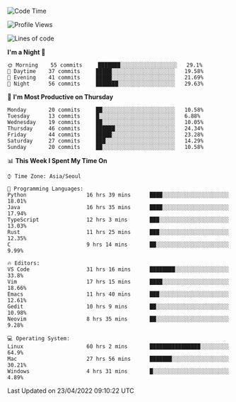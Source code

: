 <!--START_SECTION:waka-->
![Code Time](http://img.shields.io/badge/Code%20Time-252%20hrs%2048%20mins-blue)

![Profile Views](http://img.shields.io/badge/Profile%20Views-2-blue)

![Lines of code](https://img.shields.io/badge/From%20Hello%20World%20I%27ve%20Written-1%20Million%20lines%20of%20code-blue)

**I'm a Night 🦉** 

```text
🌞 Morning    55 commits     ███████░░░░░░░░░░░░░░░░░░   29.1% 
🌆 Daytime    37 commits     █████░░░░░░░░░░░░░░░░░░░░   19.58% 
🌃 Evening    41 commits     █████░░░░░░░░░░░░░░░░░░░░   21.69% 
🌙 Night      56 commits     ███████░░░░░░░░░░░░░░░░░░   29.63%

```
📅 **I'm Most Productive on Thursday** 

```text
Monday       20 commits     ██░░░░░░░░░░░░░░░░░░░░░░░   10.58% 
Tuesday      13 commits     █░░░░░░░░░░░░░░░░░░░░░░░░   6.88% 
Wednesday    19 commits     ██░░░░░░░░░░░░░░░░░░░░░░░   10.05% 
Thursday     46 commits     ██████░░░░░░░░░░░░░░░░░░░   24.34% 
Friday       44 commits     █████░░░░░░░░░░░░░░░░░░░░   23.28% 
Saturday     27 commits     ███░░░░░░░░░░░░░░░░░░░░░░   14.29% 
Sunday       20 commits     ██░░░░░░░░░░░░░░░░░░░░░░░   10.58%

```


📊 **This Week I Spent My Time On** 

```text
⌚︎ Time Zone: Asia/Seoul

💬 Programming Languages: 
Python                   16 hrs 39 mins      ████░░░░░░░░░░░░░░░░░░░░░   18.01% 
Java                     16 hrs 35 mins      ████░░░░░░░░░░░░░░░░░░░░░   17.94% 
TypeScript               12 hrs 3 mins       ███░░░░░░░░░░░░░░░░░░░░░░   13.03% 
Rust                     11 hrs 25 mins      ███░░░░░░░░░░░░░░░░░░░░░░   12.35% 
C                        9 hrs 14 mins       ██░░░░░░░░░░░░░░░░░░░░░░░   9.99%

🔥 Editors: 
VS Code                  31 hrs 16 mins      ████████░░░░░░░░░░░░░░░░░   33.8% 
Vim                      17 hrs 15 mins      ████░░░░░░░░░░░░░░░░░░░░░   18.66% 
Emacs                    11 hrs 40 mins      ███░░░░░░░░░░░░░░░░░░░░░░   12.61% 
Gedit                    10 hrs 9 mins       ██░░░░░░░░░░░░░░░░░░░░░░░   10.98% 
Neovim                   8 hrs 35 mins       ██░░░░░░░░░░░░░░░░░░░░░░░   9.28%

💻 Operating System: 
Linux                    60 hrs 2 mins       ████████████████░░░░░░░░░   64.9% 
Mac                      27 hrs 56 mins      ███████░░░░░░░░░░░░░░░░░░   30.21% 
Windows                  4 hrs 31 mins       █░░░░░░░░░░░░░░░░░░░░░░░░   4.89%

```


 Last Updated on 23/04/2022 09:10:22 UTC
<!--END_SECTION:waka-->
